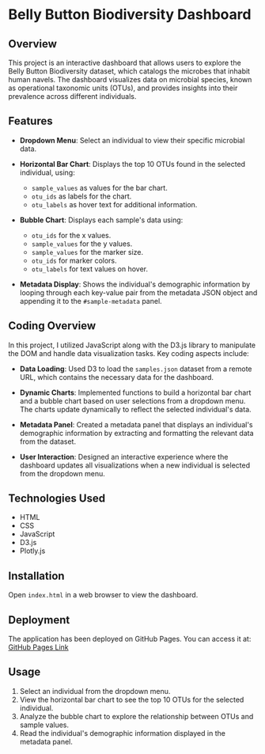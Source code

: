 # Belly Button Biodiversity Dashboard

## Overview

This project is an interactive dashboard that allows users to explore the Belly Button Biodiversity dataset, which catalogs the microbes that inhabit human navels. The dashboard visualizes data on microbial species, known as operational taxonomic units (OTUs), and provides insights into their prevalence across different individuals.

## Features

- **Dropdown Menu**: Select an individual to view their specific microbial data.
- **Horizontal Bar Chart**: Displays the top 10 OTUs found in the selected individual, using:
  - `sample_values` as values for the bar chart.
  - `otu_ids` as labels for the chart.
  - `otu_labels` as hover text for additional information.
  
- **Bubble Chart**: Displays each sample's data using:
  - `otu_ids` for the x values.
  - `sample_values` for the y values.
  - `sample_values` for the marker size.
  - `otu_ids` for marker colors.
  - `otu_labels` for text values on hover.

- **Metadata Display**: Shows the individual's demographic information by looping through each key-value pair from the metadata JSON object and appending it to the `#sample-metadata` panel.

## Coding Overview

In this project, I utilized JavaScript along with the D3.js library to manipulate the DOM and handle data visualization tasks. Key coding aspects include:

- **Data Loading**: Used D3 to load the `samples.json` dataset from a remote URL, which contains the necessary data for the dashboard.
  
- **Dynamic Charts**: Implemented functions to build a horizontal bar chart and a bubble chart based on user selections from a dropdown menu. The charts update dynamically to reflect the selected individual's data.

- **Metadata Panel**: Created a metadata panel that displays an individual's demographic information by extracting and formatting the relevant data from the dataset.

- **User Interaction**: Designed an interactive experience where the dashboard updates all visualizations when a new individual is selected from the dropdown menu.

## Technologies Used

- HTML
- CSS
- JavaScript
- D3.js
- Plotly.js

## Installation

Open `index.html` in a web browser to view the dashboard.

## Deployment

The application has been deployed on GitHub Pages. You can access it at:  
[GitHub Pages Link](https://yourusername.github.io/belly-button-biodiversity/) <!-- Replace with your actual GitHub Pages link -->

## Usage

1. Select an individual from the dropdown menu.
2. View the horizontal bar chart to see the top 10 OTUs for the selected individual.
3. Analyze the bubble chart to explore the relationship between OTUs and sample values.
4. Read the individual's demographic information displayed in the metadata panel.


